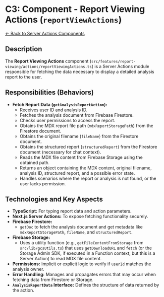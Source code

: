 
# C3: Component - Report Viewing Actions (`reportViewActions`)

[<- Back to Server Actions Components](./../02-server-actions-components.md)

## Description

The **Report Viewing Actions** component (`src/features/report-viewing/actions/reportViewingActions.ts`) is a Server Actions module responsible for fetching the data necessary to display a detailed analysis report to the user.

## Responsibilities (Behaviors)

*   **Fetch Report Data (`getAnalysisReportAction`):**
    *   Receives user ID and analysis ID.
    *   Fetches the analysis document from Firebase Firestore.
    *   Checks user permissions to access the report.
    *   Obtains the MDX report file path (`mdxReportStoragePath`) from the Firestore document.
    *   Obtains the original filename (`fileName`) from the Firestore document.
    *   Obtains the structured report (`structuredReport`) from the Firestore document (necessary for chat context).
    *   Reads the MDX file content from Firebase Storage using the obtained path.
    *   Returns an object containing the MDX content, original filename, analysis ID, structured report, and a possible error state.
    *   Handles scenarios where the report or analysis is not found, or the user lacks permission.

## Technologies and Key Aspects

*   **TypeScript:** For typing report data and action parameters.
*   **Next.js Server Actions:** To expose fetching functionality securely.
*   **Firebase Firestore:**
    *   `getDoc` to fetch the analysis document and get metadata like `mdxReportStoragePath`, `fileName`, and `structuredReport`.
*   **Firebase Storage:**
    *   Uses a utility function (e.g., `getFileContentFromStorage` from `src/lib/gcsUtils.ts`) that uses `getDownloadURL` and `fetch` (or the Storage Admin SDK, if executed in a Function context, but this is a Server Action) to read MDX file content.
*   **Permissions:** Implicit or explicit logic to verify if `userId` matches the analysis owner.
*   **Error Handling:** Manages and propagates errors that may occur when fetching data from Firestore or Storage.
*   **`AnalysisReportData` Interface:** Defines the structure of data returned by the action.

    
